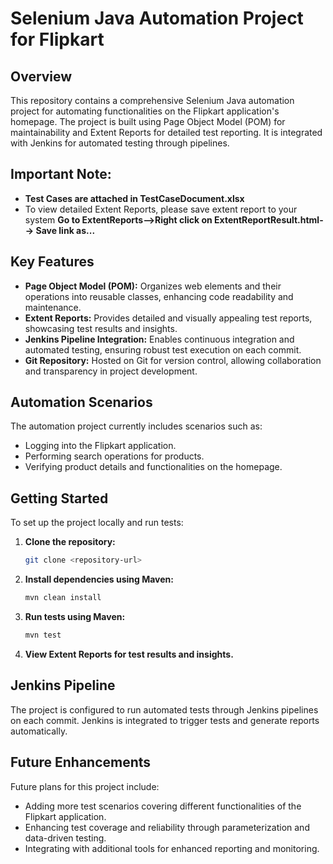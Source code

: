 # Selenium Java Automation Project for Flipkart

## Overview
This repository contains a comprehensive Selenium Java automation project for automating functionalities on the Flipkart application's homepage. The project is built using Page Object Model (POM) for maintainability and Extent Reports for detailed test reporting. It is integrated with Jenkins for automated testing through pipelines.

## Important Note:
- **Test Cases are attached in TestCaseDocument.xlsx**
- To view detailed Extent Reports, please save extent report to your system **Go to ExtentReports-->Right click on ExtentReportResult.html--> Save link as...**

## Key Features
- **Page Object Model (POM):** Organizes web elements and their operations into reusable classes, enhancing code readability and maintenance.
- **Extent Reports:** Provides detailed and visually appealing test reports, showcasing test results and insights.
- **Jenkins Pipeline Integration:** Enables continuous integration and automated testing, ensuring robust test execution on each commit.
- **Git Repository:** Hosted on Git for version control, allowing collaboration and transparency in project development.

## Automation Scenarios
The automation project currently includes scenarios such as:
- Logging into the Flipkart application.
- Performing search operations for products.
- Verifying product details and functionalities on the homepage.

## Getting Started
To set up the project locally and run tests:

1. **Clone the repository:**
   ```bash
   git clone <repository-url>
   ```

2. **Install dependencies using Maven:**
   ```bash
   mvn clean install
   ```

3. **Run tests using Maven:**
   ```bash
   mvn test
   ```

4. **View Extent Reports for test results and insights.**

## Jenkins Pipeline
The project is configured to run automated tests through Jenkins pipelines on each commit. Jenkins is integrated to trigger tests and generate reports automatically.

## Future Enhancements
Future plans for this project include:
- Adding more test scenarios covering different functionalities of the Flipkart application.
- Enhancing test coverage and reliability through parameterization and data-driven testing.
- Integrating with additional tools for enhanced reporting and monitoring.